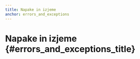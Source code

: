 ```yaml
---
title: Napake in izjeme
anchor: errors_and_exceptions
---
```


# Napake in izjeme {#errors_and_exceptions_title}

